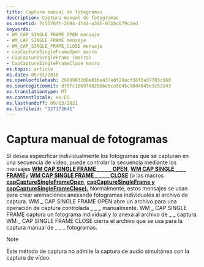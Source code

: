 ```yaml
---
title: Captura manual de fotogramas
description: Captura manual de fotogramas
ms.assetid: 7c5576ff-2694-4f44-a386-03bbc6f9c2ed
keywords:
- WM_CAP_SINGLE_FRAME_OPEN mensaje
- WM_CAP_SINGLE_FRAME mensaje
- WM_CAP_SINGLE_FRAME_CLOSE mensaje
- capCaptureSingleFrameOpen macro
- CapCaptureSingleFrame (macro)
- CapCaptureSingleFrameClose macro
ms.topic: article
ms.date: 05/31/2018
ms.openlocfilehash: 26899032d8e81be437e8f29acf36f0a37703c560
ms.sourcegitcommit: d75fc10b9f0825bbe5ce5045c90d4045e3c53243
ms.translationtype: MT
ms.contentlocale: es-ES
ms.lasthandoff: 09/13/2021
ms.locfileid: "127173641"
---
```

# <a name="manual-frame-capture"></a>Captura manual de fotogramas

Si desea especificar individualmente los fotogramas que se capturan en una secuencia de vídeo, puede controlar la secuencia mediante los mensajes [**WM CAP SINGLE FRAME \_ \_ \_ \_ OPEN**](wm-cap-single-frame-open.md), [**WM CAP SINGLE \_ \_ \_ FRAME**](wm-cap-single-frame.md)y [**WM CAP SINGLE FRAME \_ \_ \_ \_ CLOSE**](wm-cap-single-frame-close.md) (o las macros [**capCaptureSingleFrameOpen**](/windows/desktop/api/Vfw/nf-vfw-capcapturesingleframeopen), [**capCaptureSingleFrame y**](/windows/desktop/api/Vfw/nf-vfw-capcapturesingleframe) [**capCaptureSingleFrameClose).**](/windows/desktop/api/Vfw/nf-vfw-capcapturesingleframeclose) Normalmente, estos mensajes se usan para crear animaciones anexando fotogramas individuales al archivo de captura. WM \_ CAP SINGLE FRAME OPEN abre un archivo para una operación de captura controlada \_ \_ \_ manualmente. WM \_ CAP SINGLE FRAME captura un fotograma individual y lo anexa al archivo de \_ \_ captura. WM \_ CAP SINGLE FRAME CLOSE cierra el archivo que se usa para la captura manual de \_ \_ \_ fotogramas.

> [!Note]  
> Este método de captura no admite la captura de audio simultánea con la captura de vídeo.

 

 

 





